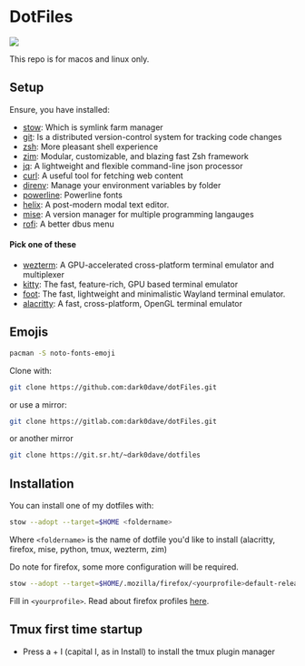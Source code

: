 # DotFiles

![](./public/icon/icon.png)

This repo is for macos and linux only.

## Setup

Ensure, you have installed:
* [stow](https://www.gnu.org/software/stow/): Which is symlink farm manager
* [git](https://en.wikipedia.org/wiki/git): Is a distributed version-control system for tracking code changes
* [zsh](https://en.wikipedia.org/wiki/Z_shell): More pleasant shell experience
* [zim](https://github.com/zimfw/zimfw): Modular, customizable, and blazing fast Zsh framework
* [jq](https://jqlang.github.io/jq/): A lightweight and flexible command-line json processor
* [curl](https://en.wikipedia.org/wiki/CURL): A useful tool for fetching web content
* [direnv](https://github.com/direnv/direnv/blob/master/README.md): Manage your environment variables by folder
* [powerline](https://github.com/powerline/fonts.git): Powerline fonts
* [helix](https://github.com/helix-editor/helix): A post-modern modal text editor.
* [mise](https://github.com/jdx/mise): A version manager for multiple programming langauges
* [rofi](https://github.com/davatorium/rofi): A better dbus menu
#### Pick one of these
* [wezterm](https://github.com/wez/wezterm): A GPU-accelerated cross-platform terminal emulator and multiplexer 
* [kitty](https://github.com/kovidgoyal/kitty): The fast, feature-rich, GPU based terminal emulator
* [foot](https://codeberg.org/dnkl/foot): The fast, lightweight and minimalistic Wayland terminal emulator.
* [alacritty](https://github.com/alacritty/alacritty): A fast, cross-platform, OpenGL terminal emulator

## Emojis

```sh
pacman -S noto-fonts-emoji
```

Clone with:

```sh
git clone https://github.com:dark0dave/dotFiles.git
```

or use a mirror:
```sh
git clone https://gitlab.com:dark0dave/dotFiles.git
```

or another mirror
```sh
git clone https://git.sr.ht/~dark0dave/dotfiles
```

## Installation

You can install one of my dotfiles with:
```sh
stow --adopt --target=$HOME <foldername>
```
Where `<foldername>` is the name of dotfile you'd like to install (alacritty, firefox, mise, python, tmux, wezterm, zim)

Do note for firefox, some more configuration will be required.

```sh
stow --adopt --target=$HOME/.mozilla/firefox/<yourprofile>default-release firefox
```
Fill in `<yourprofile>`. Read about firefox profiles [here](https://support.mozilla.org/en-US/kb/profiles-where-firefox-stores-user-data?redirectslug=Profiles&redirectlocale=en-US).

## Tmux first time startup

* Press a + I (capital I, as in Install) to install the tmux plugin manager
